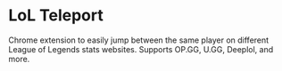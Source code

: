 # LoL Teleport

Chrome extension to easily jump between the same player on different League of Legends stats websites. Supports OP.GG, U.GG, Deeplol, and more.
